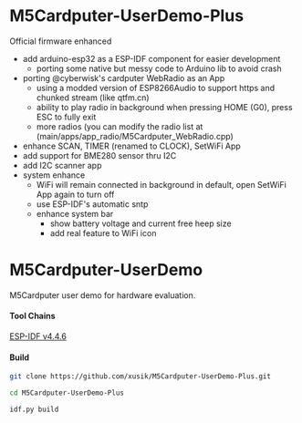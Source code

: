 # M5Cardputer-UserDemo-Plus
Official firmware enhanced
 
- add arduino-esp32 as a ESP-IDF component for easier development
  - porting some native but messy code to Arduino lib to avoid crash
- porting @cyberwisk's cardputer WebRadio as an App
  - using a modded version of ESP8266Audio to support https and chunked stream (like qtfm.cn)
  - ability to play radio in background when pressing HOME (G0), press ESC to fully exit
  - more radios (you can modify the radio list at (main/apps/app_radio/M5Cardputer_WebRadio.cpp)
- enhance SCAN, TIMER (renamed to CLOCK), SetWiFi App
- add support for BME280 sensor thru I2C
- add I2C scanner app
- system enhance
  - WiFi will remain connected in background in default, open SetWiFi App again to turn off
  - use ESP-IDF's automatic sntp
  - enhance system bar
    - show battery voltage and current free heep size
    - add real feature to WiFi icon

# M5Cardputer-UserDemo
M5Cardputer user demo for hardware evaluation.

#### Tool Chains

[ESP-IDF v4.4.6](https://docs.espressif.com/projects/esp-idf/en/v4.4.6/esp32/index.html)

#### Build

```bash
git clone https://github.com/xusik/M5Cardputer-UserDemo-Plus.git
```
```bash
cd M5Cardputer-UserDemo-Plus
```
```bash
idf.py build
```
